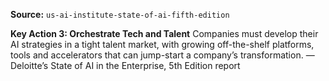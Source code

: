 **Source:** `us-ai-institute-state-of-ai-fifth-edition`

**Key Action 3: Orchestrate Tech and Talent**
Companies must develop their AI strategies in a tight talent market, with growing off-the-shelf platforms, tools and accelerators that can jump-start a company’s transformation.
— Deloitte’s State of AI in the Enterprise, 5th Edition report
